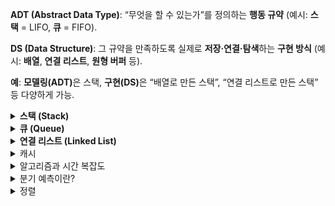 <strong>ADT (Abstract Data Type)</strong>: “무엇을 할 수 있는가”를 정의하는 <strong>행동 규약</strong> (예시: <strong>스택</strong> = LIFO, <strong>큐</strong> = FIFO).

<strong>DS (Data Structure)</strong>: 그 규약을 만족하도록 실제로 <strong>저장·연결·탐색</strong>하는 <strong>구현 방식</strong> (예시: <strong>배열</strong>, <strong>연결 리스트</strong>, <strong>원형 버퍼</strong> 등).

<strong>예</strong>: <strong>모델링(ADT)</strong>은 스택, <strong>구현(DS)</strong>은 “배열로 만든 스택”, “연결 리스트로 만든 스택” 등 다양하게 가능.

<details> <summary><strong>스택 (Stack)</strong></summary>

## 정의(ADT)

- <strong>LIFO(후입선출)</strong> 규칙을 가지는 선형 자료구조.

- 한쪽 끝에서만 삽입/삭제가 일어남.

- 최근 원소를 가리키는 멤버 top을 가짐(필드).

## 특징

- 입력·삭제 모두 <strong>한 방향</strong>에서 수행.

- <strong>pop( )</strong> 후 <strong>top</strong>은 <strong>그 직전 원소</strong>를 가리킴.

- <strong>배열/연결 리스트</strong> 등 여러 DS로 구현 가능.

## 대표 연산(메서드)

- `push(x)`: 맨 위에 삽입
- `pop()`: 맨 위 원소 제거+반환  
  ( 요소를 꺼내며 제거하는 연산, 자료구조마다 위치는 다름)

- `top()/peek()`: 맨 위 원소 조회
- `empty()`: 자료구조가 비어 있는지 확인
- `size()`: 자료구조에 들어 있는 요소의 개수를 반환

## 오류 케이스

- <strong>Underflow</strong>: 빈 스택에서 <code>pop</code>/<code>top</code>.

- <strong>Overflow</strong>: 고정 용량에서 한도를 초과한 <code>push</code>.

## 구현방식

- <strong>동적 배열</strong>: 캐시 친화적

- <strong>연결 리스트</strong>: 중간 조작 유리

## <strong>캐시 친화적인 이유</strong>:

CPU는 읽을 때 인접 메모리 블록까지 <strong>프리패치</strong>해 연속 접근이 빠름.

따라서 메모리 상에서 연속된 공간을 차지하는 동적 배열은  
지역성이 캐시 효율이 더 좋음

## 활용 예시

- 브라우저 <strong>뒤로가기</strong>
- <strong>실행 취소(Undo)</strong>
- <strong>후위 표기식 계산</strong>
- <strong>호출 스택</strong>

## Big-O

<strong>Push / Pop / Top</strong>: 평균 <strong>O(1)</strong>.

</details>
<details> <summary><strong>큐 (Queue)</strong></summary>

## 정의(ADT)

- <strong>FIFO(선입선출)</strong> 규칙을 가지는 선형 자료구조.

- 뒤(<strong>rear</strong>)로 삽입, 앞(<strong>front</strong>)에서 삭제 — <strong>입·출력 위치 분리</strong>.

## 특징

- <strong>front</strong>: 삭제/조회가 일어나는 위치(맨 앞).

- <strong>rear</strong>: 삽입이 일어나는 위치(맨 뒤).

- 먼저 들어온 데이터가 먼저 나가는 <strong>대기 행렬</strong>.

- <strong>배열 / 연결 리스트</strong> 등 여러 DS로 구현 가능.

## 대표 연산(메서드)

- <strong>`enqueue(x)`</strong>: 뒤(<strong>rear/back</strong>)에 삽입.

- <strong>`dequeue()`</strong>: 앞(<strong>front</strong>)에서 제거+반환.

- <strong>`front()` / `peek()`</strong>: 가장 앞 요소 조회(보존).

- <strong>`empty()`</strong>: 공백 여부

- <strong>`size()`</strong>()요소 수 확인.

## 오류 케이스

- <strong>Underflow</strong>: 빈 큐에서 <code>dequeue</code>.

- <strong>Overflow</strong>: 고정 용량에서 한도를 초과한 <code>enqueue</code>.

## 구현방식

### 단순 배열

- 구현이 간단함
- 인덱스가 정적으로 관리되어 인덱스 활용이 제한적  
  (front와 rear가 오직 증가만 하기 때문에 `dequeue` 연산으로 제거된 인덱스 재사용 불가)

  → <strong>원형 큐</strong>로 보완해 빈 칸을 재활용.

### 원형 큐

- rear와 front를 모듈러 연산(%, mod)으로 관리하여  
  인덱스가 순환하는 구조의 큐

- 인덱스 갱신:  
  rear = `(rear + 1) % capacity`  
  front = `(front + 1) % capacity`

- 크기 계산(현재 원소 개수):  
  size = `(rear - front + capacity) % capacity`

- isEmpty:  
  `size == 0`  
  `rear == front`

- isFull:  
  `size == capacity - 1`  
  `(rear+1) % capacity == front`

  rear == front가 empty와 full을 동시에 충족하므로  
  full인 경우 capacity - 1을 기준으로 삼아 관리하거나  
  size의 값을 추적하는 변수를 따로 관리해야함

### 연결 리스트

<strong>장점</strong>

- 삽입 / 삭제 성능이 좋음 - 데이터 이동이 없음  
  (배열은 원소 제거시 뒤의 원소를 한칸씩 땡겨야함)
- 확장 시 리사이즈 불필요 - 노드 단위 동적 할당  
  (배열은 확장 시 더 큰 배열 생성 + 원소 복사 과정을 거침)
- 배열의 크기를 유연하게 바꿀 수 있어 데이터 개수가 예측 불가능할 때 좋음

<strong>단점</strong>

- 구현이 비교적 복잡함
- 캐시 효율 낮음 - 비연속 메모리
- 메모리 효율 낮음 - 각 노드마다 포인터(next / prev) 저장

## 활용 예

<strong>프로세스 스케줄링</strong>, <strong>윈도우 메시지 큐</strong>.

<strong>캐시/파이프라인</strong>, <strong>BFS</strong>.

## Big-O

<strong>Enqueue / Dequeue / Front</strong>: <strong>O(1)</strong> (원형 배열/연결 리스트 기준).

</details>

<details> <summary><strong>연결 리스트 (Linked List)</strong></summary>

## 정의(ADT)

노드들이 포인터(next[, prev])로 연결된 선형 자료구조.  
배열처럼 연속된 메모리 블록이 아니라, 포인터로 서로 연결되어 있음.

## 구현(DS)

- 단일(Singly): next만

- 이중(Doubly): prev/next 모두

- 원형(Circular): tail.next === head

## 대표 연산

### 삽입 (Insertion)

- 어느 위치에든 새 노드 삽입
- 앞(head)이나 뒤(tail), 노드 사이 등.

### 삭제 (Deletion)

- 특정 위치의 노드 삭제
- 최소한 pop은 필수

### 탐색/순회 (Traversal / Search)

- 특정 값 x를 가진 노드 탐색 (선형 검색)

- 순회(반복자 제공)

### 접근 (Access)

- 특정 위치 노드 값 반환

인덱스 임의 접근은 불가하므로, 특정 지점부터 하나씩 순차적으로 접근해야함

## 특징

- 인덱스 기반 접근 불가능 → 배열보다 검색이 느림

- 배열과 달리 연속 메모리 불필요 → 크기 변경에 유연

- 포인터 저장 오버헤드 발생 → 메모리 효율에 안좋음

- 캐시 친화성 낮음 (비연속 메모리로 인해 약한 지역성)

## 오류 케이스

- 잘못된 포인터 참조: 삭제된 노드 사용 시 런타임 오류

- 메모리 누수: 삭제 시 prev/next 절연(null) 처리 안 할 경우

- 경계 처리: 빈 리스트, head/tail 삭제 시 특별 처리 필요

{ value, next[, prev] }

## 단일 리스트

- 한 방향(next)만 연결 → 구현 단순, 메모리 효율적

- 역방향 탐색 불가

## 이중 리스트

- 양방향(prev/next) 연결 → 앞뒤 탐색·삭제 유리

- 불변식 유지 필요:  
  `x.next.prev === x`  
  `x.prev.next === x`

- 메모리 오버헤드 증가(prev 추가)

## 원형 리스트

- `tail.next === head`: 원형 구조

- sentinel(더미 노드) 또는 size 필드를 두어
  empty / full 상태 판별 및 경계 단순화

## 활용 예

- LRU 캐시: 해시 + 이중 리스트 조합

- 라운드 로빈 스케줄링: 원형 리스트

- 갤러리/Alt+Tab 전환: 순환적 탐색 구조

## Big-O

- 탐색: O(n)

- 삽입/삭제(노드 참조 기반): O(1)

- front/back 삽입/삭제: O(1) (head/tail 참조 유지 시)

## 배열 vs 리스트

배열: 인덱스 기반 랜덤 접근 O(1), 중간 삽입/삭제 O(n)

리스트: 중간 삽입/삭제 O(1) (참조노드 필요), 탐색 O(n)

선택 기준: “빠른 읽기” vs “삽입/삭제 빈도”

</details>

<details><summary>캐시</summary>

## 정의

원본보다 지연시간이 낮고(더 “가까운”) 빠른 계층에  
데이터의 복사본을 임시 저장해 재접근을 빠르게 하는 메커니즘.

## 키워드

- 정본이 아님(사본 또는 파생물)
- 원본 경로보다 더 빠른 접근
- 재구성 가능

## 캐시 오염

### 정의

유용한 데이터 대신 불필요한 데이터들이 캐시를 차지해 캐시 성능을 떨어뜨리는 현상.

재사용률이 높은 데이터만 캐시에 저장하도록 캐시 전략을 설정해야함

## 정책

### 빠른 조합(현업에서 자주 쓰는 세트)

API 응답 캐시: Cache-aside + TTL + LRU + singleflight + negative cache

카탈로그/상품: Read-through + 이벤트 무효화 + 버전 키 + Stale-while-revalidate

쓰기 많은 랭킹/카운터: Write-back(+주기적 flush) + TinyLFU(Admission) + 샤딩

### 접근 패턴(읽기/쓰기 전략)

- Cache-aside(=Lazy loading):  
  앱이 캐시 우선 조회  
  캐시 미스 → 원본에서 가져와 캐시에 넣고 반환.  
  단순하고 범용적, 쓰기 · 무효화를 직접 관리해야 함.

- Read-through:  
  앱은 캐시만 호출  
  캐시 미스 → 알아서 원본을 조회해 캐시를 채움.  
  캐시 / 미들웨어에 읽기 경로를 위임하고 싶을 때 적합.

- Write-through:  
  쓰기 요청을 캐시와 원본 모두에 즉시 반영.  
  일관성 관리는 쉽지만 쓰기 성능 이득은 제한적.

- Write-back(=Write-behind):  
  캐시에만 기록 후, 원본은 배치/비동기로 반영.  
  쓰기 성능↑, 장애 시 유실 방지(큐/로그/재시도) 필수.

- Write-around:  
  쓰기는 원본만 갱신, 읽을 때 필요해지면 캐시에 적재.
  일시성 · 단발성 데이터로 캐시 오염 방지.

### 만료·무효화(신선도 정책)

- TTL/Absolute Expiration:  
  저장 시점 기준 고정 만료시간 설정.  
  업데이트 빈도가 낮거나, 약간의 오래된(stale) 값이 허용될 때 사용.

- Sliding Expiration:  
  접근할 때마다 만료시간 연장.  
   자주 쓰는 항목을 오래 유지하고 싶을 때 사용.

- Explicit Invalidation:  
  이벤트 발생 시 지정 키(키/프리픽스/태그)를 즉시 무효화.
  상품가격/게시글 수정 등 변경 즉시 반영해야 할 때 사용.

- Revalidation(검증 후 재사용):  
  원본 변경 여부에 따라 캐시 갱신을 결정.
  원본 부하/전송 비용을 최소화하며 신선도 보장.

- Stale-while-revalidate / Stale-on-error:  
  오래된(stale) 값을 즉시 반환.  
  백그라운드에서 새로고침 / 원본 장애 시 낡은 값 임시 허용.  
  사용자 지연 최소화 + 안정성 향상.

### 교체(Eviction) 정책

- LRU:  
  가장 오래 쓰이지 않은 항목부터 제거.  
  시간 지역성에 강함.

- LFU / TinyLFU:  
  사용 빈도가 낮은 항목 제거.  
  핫 키가 뚜렷하고, 대형 일회성 응답 많은 환경에 적합.

- FIFO / CLOCK / SLRU / ARC:  
  메모리·패턴·구현 난이도에 따라 대안 선택.

### 적재·사전채움(Admission/Prefetch)

- Admission(입장 규칙):  
  크기·비용·빈도 기준으로 캐싱 여부를 결정.  
  한 번 쓰고 버리는 대형 응답으로 인한 캐시 오염 방지.

- Prefetch/Pre-warm:  
  배포/스파이크 전 선적재, 시퀀스 다음 페이지 미리 채움.
  콜드스타트·초기 지연 완화.

- Negative Caching:  
  “존재하지 않음/404/빈 결과”를 짧게 캐시.
  불필요한 원본 조회 폭주 방지.

### 일관성·동기화(Consistency/Cohere­ncy)

- Write-through / Read-your-writes 보장: 같은 클라이언트가 바로 쓴 값을 곧바로 읽게.

- Event-driven Invalidation: DB 변경 이벤트→캐시 무효화(메시지 버스/PubSub).

- 버전 키/해시 키: product:{id}:v{version} 처럼 키에 버전을 포함.
  정확성↑, 키 회전으로 안전한 롤아웃.

### 다층·분산 설계

- L1/L2 캐시: 프로세스 내(in-memory) → 분산 캐시(Redis/Memcached) → CDN/프록시.
  핫 데이터는 가까운 곳(L1)에서 초저지연, L2로 공유률↑.

- 샤딩/Consistent Hashing: 키 분산으로 확장성·평형 유지.

- 복제(Replication): 가용성↑, 읽기 스케일링. 정합성 규칙을 명확히.

7. 폭주·장애 대응

- Stampede 방지: 단일 비행(singleflight)/뮤텍스로 동일 키 동시 재생성 차단.

- Jittered TTL / Probabilistic Early Expiration: 만료 시점 분산.

- Circuit Breaker / Backoff: 원본 장애 시 연쇄 실패 차단, 점진적 복구.
</details>

<details><summary>알고리즘과 시간 복잡도</summary>

## 정의

- 알고리즘 분석: 알고리즘이 소모하는 자원(시간·메모리)을 분석하는 것

- 시간 복잡도: 속도 관점
- 공간 복잡도: 메모리 사용량 관점

알고리즘을 시간과 공간의 관점에서 분석하며  
일반적으로 시간에 초점을 두어 평가함.

실행시간은 실행환경에 따라 달라지므로, 연산 횟수 증가율을 기준으로 분석함.

점근적 표기법을 사용하여 입력 크기(n)가 커질 때의 증가율을 표현

## 점근적 표기법

실행 시간이나 메모리 사용량을 T(n)으로 두고(입력 크기
n에 대한 함수),  
n→∞일 때의 증가율을 Big-O, Ω, Θ로 표현.

### 종류

### 2) 세 가지 점근적 표기법

- Big-O (O) — 상한 (최악/증가율 최대치)
  최악의 경우, 가장 느린 경우를 의미  
  예시: 삽입 정렬은 O(n²) = 가장 느린 경우에 n²

- Big-Ω (Ω) — 하한 (최소 보장)
  최선의 경우, 가장 빠른 경우를 의미  
  예시: 삽입 정렬은 Ω(n) = 가장 빠를 경우에 n

- Big-Θ (Θ) — 상하한 동일
  최선과 최악이 같아, 실제 성능이 일정한 경우
  예시: 이분 탐색은 Θ(log n) = 성능이 일정함

- 그외에도 Little-o, Little-ω 등이 있음

## 주요 복잡도

### O(1) — 상수 시간

- 입력 크기 `n`과 무관하게 일정한 수행 시간
- 예시: 배열 인덱스로 접근 `arr[i]`
- 그래프: 평평한 선

### O(log n) — 로그 시간

- 입력 크기를 절반씩 줄이는 과정
- 예시: 이분 탐색, 균형 이진트리 탐색
- 특징: `n`이 2배 → 연산 횟수는 1 증가

### O(n) — 선형 시간

- 입력 크기에 비례
- 예시: 배열 전체 순회, 선형 탐색
- 특징: 입력 2배 → 수행 시간도 2배

### O(n log n) — 로그-선형 시간

- 선형 반복 + 로그 단계 결합
- 예시: 퀵/머지/힙 정렬
- 특징: `O(n²)`보다는 훨씬 작음

### O(n²) — 이차 시간

- 중첩 반복문에서 발생
- 예시: 버블 정렬, 삽입 정렬, 플로이드-워셜
- 특징: `n=1000 → 1,000,000 연산`

### O(2^n) — 지수 시간

- 입력 1 증가 → 연산량 2배
- 예시: 부분집합 탐색, 피보나치 재귀
- 특징: `n=30` → 수억 단위 연산

### O(n!) — 팩토리얼 시간

- 가능한 모든 순서 탐색
- 예시: 외판원 문제 완전탐색, 순열 생성
- 특징: `n=20` → 2.4조 연산

### 그 외

- **O(√n)**: 약수 찾기
- **O(log log n)**: 로그를 반복 적용하는 경우
- **O(α(n))**: inverse Ackermann 함수, 거의 상수

## 분할상환(Armortized) 복잡도

- 알고리즘의 여러 연산을 묶어 평균화 하는 분석 기법.
- 알고리즘의 성능에 영향을 미치는 다른 요인들을 전부 고려함.
- 각 연산의 평균 수행성능을 보장함.

## 보완/추가 개념

### 실제 체감 차이

- 작은 입력에서는 O(n²) 정렬이 더 빠를 수 있음 (상수항·구현 단순성)
- 실무에서는 하이브리드 정렬 사용 (팀소트, 인트로소트)

</details>

<details><summary> 분기 예측이란?</summary>

## 분기 예측이란?

CPU는 파이프라인 방식으로 “앞으로 실행할 명령어”를 미리 가져와서 준비함.  
if (a > b) 같은 조건문(분기)이 나오면, 결과를 모른 채로 실행해야 함.

그래서 CPU가 결과를 예상하여 명령어를 미리 준비함.

예상이 맞으면 그대로 진행하지만, 예상이 틀리면 준비한 명령어들을 버리고 다시 로드해야함.  
→ 큰 성능 손해가 발생

## 대안

- 조건문 없는 스왑 기법 (branchless swap):  
  조건문을 연산으로 대체해, 항상 같은 실행 경로를 밟게 만드는 방법.

- 정렬 네트워크(sorting network):  
  분기 대신 고정된 비교·교환 패턴으로 동작

- 데이터 정렬 전처리:  
  입력이 거의 정렬돼 있다면 분기 예측 성공률이 높아짐.

</details>

<details><summary>정렬</summary>
<details><summary>정렬 알고리즘 분류1</summary>

## 제자리 정렬 (In-place) vs 비제자리 정렬 (Not in-place)

### 구분 기준

정렬 중 추가 보조 공간 사용량 기준

- In-place: 추가 공간이 O(1) ~ 재귀 스택 포함 O(log n)  
  예시: 삽입, 선택, 퀵(제자리 파티션), 힙

- Not in-place: 보조 배열 등 O(n) 추가 공간 활용  
  예시: 배열 기반 병합, 계수, 기수

### 활용도

- 제자리 정렬:  
  메모리 제한되는 환경

- 비제자리 정렬:  
  안정성이 필요 하거나 선형 시간 목표

### 참고

- 일부 엄격한 정의에선 O(1) 만 In-place로 인정.
- 연결 리스트 병합 정렬(반복형)의 포인터 재연결은 O(1) = in-place

## 안정 정렬 (Stable) vs 불안정 정렬 (Unstable)

### 구분 기준

정렬 후 동일 키의 상대 순서 보존 여부

- Stable: 동일 키의 상대 순서가 유지됨  
  예시: 버블, 삽입, 병합(동일 키는 ‘왼쪽 먼저’ 병합 시), Timsort 등

- Unstable: 동일 키의 상대 순서가 바뀔 수 있음  
  예시: 선택, 퀵, 힙, 셸 등

### 활용도

- 안정 정렬:  
  다중 키 정렬(2차, 3차 정렬), 동일 키의 순서 보존

- 불안정 정렬:  
  안정성 불필요, 메모리 제약, 상수항 / 캐시 이점 중시

### 참고

- 불안정 알고리즘도 보조수단을 통한 안정화 시,  
  안정 알고리즘으로 인정(키확장, 안정 파티션 등).

- 병합 정렬도 구현 방식에 따라 불안정해질 수 있음  
  (동일 키는 왼쪽 우선 복사 등의 규칙 준수 필요).

## 비교 기반 (Comparison-based) vs 비비교 기반 (Non-comparison-based)

### 구분 기준

순서 결정 기준 — 대소 비교 연산 vs 키의 구조·범위

- 비교 기반 정렬: 대소 비교 연산만으로 순서 정렬  
  예시: 퀵, 병합, 힙, 삽입, 선택, 버블, 셸

- 비비교 기반 정렬: 비교 없이 키의 구조/범위만으로 정렬  
  예시: 계수, 기수, 버킷

### 활용도

- 비교 기반:  
  일반적/복잡한 키, 메모리 제한, 안정성/유연성 요구

- 비비교 기반:  
  구조적 정의가 명확한 단순 키

### 참고

- 비비교 기반 정렬은 값의 추가 정보를 기록하는 별도 공간을 요구함  
  → 대부분 비제자리 정렬(Not in-place).

## 내부 정렬 (In-memory) vs 외부 정렬 (External)

<details><summary>외부정렬 심화</summary>

## I/O란?

I/O(Input/Output)는 데이터를 읽고 쓰는 동작을 의미함.  
주로 메모리(RAM)와 저장장치(SSD/HDD) 간 데이터 전송을 가리킴.

CPU는 RAM에 올라와 있는 데이터를 매우 빠른 속도로 처리하는 반면,  
외부 저장장치에서 RAM으로 데이터를 불러오는 속도는 훨씬 느림.  
→ 이러한 불균형 때문에 CPU가 데이터를 기다리며 놀게 되는 상황이 발생.  
→ I/O가 전체 처리 속도를 지연시키는 주요 원인이 됨.

## 접근속도

- RAM (주기억장치):  
  나노초(ns) 단위 접근 속도 (1ns = 10⁻⁹초)  
  대략 수십~수백 ns 수준에서 원하는 주소를 바로 읽고/쓸 수 있음.

- SSD (Solid State Drive):  
  마이크로초(μs) 단위 접근 속도 (1μs = 10⁻⁶초)  
  RAM보다는 수천 배 느림.

- HDD (Hard Disk Drive):  
  밀리초(ms) 단위 접근 속도 (1ms = 10⁻³초)  
  기계식 헤드가 움직여야 하므로 지연이 매우 큼.  
  RAM 대비 수십만 배 이상 느림.

## 외부 정렬이란?

최소한의 I/O로 메모리 용량을 초과하는 데이터를 정렬할 수 있도록 관리하는 절차/전략.

외부 정렬은 디스크 ↔ RAM 간 I/O 속도 자체를 빠르게 만드는 건 불가능함.  
(물리적인 하드웨어 성능 한계이므로 알고리즘으로 바꿀 수 없음.)

- 큰 데이터를 나누어 처리:  
  RAM에 한 번에 못 올릴 만큼 큰 데이터를 쪼개서 정렬.  
  작은 런(run)을 만들고, 이를 차례대로 합쳐 전체 데이터를 정렬하는 “절차”를 정의.

- I/O 효율 관리:  
  I/O 횟수를 최소화 할 수 있도록 절차를 개선하고 다양한 최적화 기법을 활용.

## 작동 흐름

정렬 자체는 메모리에서 수행되며, 외부 정렬과 내부 정렬이 역할 분담하는 방식임

1. 외부 저장 매체 → RAM (읽기: I/O)  
   메모리에 들어올 수 있는 크기만큼 데이터를 블록 단위로 읽어옴.

   이때 외부 정렬은 순차 접근, 큰 블록 단위 읽기,  
   이중 버퍼링/비동기 I/O 같은 기법을 통해 I/O 병목을 줄임.

2. 초기 런(run) 생성 (내부 정렬)  
   RAM 안에서 내부 정렬 알고리즘을 사용하여 해당 블록을 정렬.  
   → 정렬된 파일 파편(=런) 생성.

3. 런을 디스크에 기록 (쓰기: I/O):  
   RAM 용량 제약 때문에 런을 그대로 유지할 수 없으므로,  
   정렬된 런을 외부 저장 장치에 다시 기록함.

4. 다단 병합 (Merging phase - 외부 정렬)  
   RAM이 수용 가능한 범위만큼 여러 런을 '순차적'으로 불러와, k-way 병합 수행  
   → 올바른 순서로 런을 조립함

5. 병합된 결과를 디스크에 순차적으로 기록.  
   이때 올바른 순서대로 기록되며, 다음 단계의 병합 또는 최종 결과로 활용될 수 있음

6. 전체 런이 하나로 합쳐질 때까지 이 과정을 반복.

## I/O 최적화 원리

- 큰 블록 단위로 순차 읽기/쓰기 (랜덤 접근 피하기)

- k-way 병합 (한 번에 여러 런 병합해서 병합 단계 수 줄이기)

- 이중 버퍼링 (이중 버퍼로 I/O와 연산 동시 진행)

- 비동기 I/O ( I/O가 진행되는 동안 CPU는 다른 작업 수행)

</details>

### 핵심

외부 정렬은 I/O 병목 최소화를 위해 설계된 파이프라인  
→ 내부 정렬로 생성된 런을 관리·병합하는 과정을 담당함.

메모리(RAM)에 올라온 데이터는 전부 내부 정렬로 처리됨.  
→ 외부 정렬과 경쟁이 아닌 상호 보완적 역할 분담

### 구분 기준

정렬 데이터의 크기와 메모리 용량

- In-memory: 정렬 대상 데이터 ≤ 메인 메모리 용량  
  → 메모리(RAM)에서 이루어지는 정렬  
  예시: 외부 정렬 외의 정렬

- External: 정렬 대상 데이터 > 메인 메모리 용량  
  → I/O 최적화 및 런 데이터를 관리하는 절차/전략.
  예시: 외부 병합 정렬(다단/다방향 머지)

외부정렬은 DBMS/대용량 로그 처리 등에서 표준적으로 쓰임.

## 적응형 정렬 (Adaptive) vs 비적응형 정렬 (Non-adaptive)

### 구분 기준

입력의 기존 순서 활용 여부  
→ 입력된 데이터의 정렬 정도가 성능에 영향을 끼치는지

- Adaptive: 정렬도에 민감 → 성능에 큰 영향  
  예시: 삽입, Timsort 등

- Non-adaptive: 정렬도와 무관 → 비슷한 성능  
  예시: 선택, 힙, 전통적 병합, 퀵(일반적으로) 등

### 정의

- 적응형 정렬:  
  데이터의 기존 정렬 상태를 감지하고, 그에 따라 수행 과정을 최적화하는 정렬.  
  → 데이터가 정렬되어 있을수록 더 빨라짐.

- 비적응형 정렬:  
  입력의 정렬 여부와 관계없이 항상 동일한 절차를 밟는 정렬.  
  → 데이터가 정렬되어 있어도 복잡도는 변하지 않음.

### 활용도

- 적응형 정렬:  
  실제 환경(로그, 시계열, 데이터베이스 인덱스 등)에서는 부분적으로 정렬된 데이터가 흔함  
  → 대부분의 경우 효율적.

- 비적응형 정렬:  
  데이터의 초기 상태가 예측 불가할 때.  
  항상 안정적이고 균일한 성능을 보장해야 할 때(DBMS, 검색 엔진 등).

## 온라인 알고리즘 (Online) vs 오프라인 알고리즘 (Offline)

### 구분 기준

입력 전체를 미리 알고 있는지, 또는  
입력이 순차적으로 들어올 때 즉시 처리해야 하는지 여부

- Online: 입력에 대해 즉각적으로 순차적으로 처리하는 알고리즘  
  → 최적의 선택 보장 어려움, 대신 실시간 처리 가능.

- Offline: 입력 데이터 전체를 알고 있는 상태에서 처리하는 알고리즘.  
  → 최적의 선택에 유리함, 대신 실시간 처리 불가능.

이러한 알고리즘적 관점의 분류는 정렬에도 적용 가능함.

## 정렬 예시

### 온라인 알고리즘이 적용된 정렬 예시:

- 삽입 정렬 (Insertion Sort):  
  → 데이터가 하나씩 들어올 때 바로 적절한 위치에 삽입

- 힙(Heap) 기반 정렬:  
  → 원소 삽입 시마다 heapify  
  → 현재 입력까지 정렬 상태 유지

- 이진 탐색 트리 기반 정렬:  
  → 입력이 들어올 때마다 트리에 삽입  
  → 중위 순회로 정렬된 결과 조회 가능

### 오프라인 알고리즘이 적용된 정렬 예시

- 퀵 정렬 (Quick Sort)

- 병합 정렬 (Merge Sort)

- 힙 정렬 (Heap Sort)

- 고전 정렬 (선택 / 버블 / 셸 등)

모두 전체 입력을 알고 시작하는 정렬

</details>
<details><summary>버블 정렬 (Bubble Sort)</summary>

## 요약

- 원리: 인접한 두 원소를 비교하여 스왑

- 특징: 비교 기반, 안정적, 제자리, 구현 단순

- 복잡도: 평균/최악 O(n²), 최선 O(n)(조기 종료)

- 활용도: 다른 정렬 사용 추천

## 원리

인접한 두 원소를 비교하여 순서가 잘못되면 스왑하는 비교 기반 정렬

한 번의 패스(전체 순회)가 끝나면 가장 큰 값이 맨 뒤에 고정됨(오름차순 기준)

## 시간·공간·속성

- 시간 복잡도:  
  평균/최악 O(n²), 최선 O(n)(조기 종료 적용 시)

- 공간 복잡도:  
  O(1) (제자리 정렬, in-place)

- 안정성: 안정적(동일 값의 상대 순서 보존)

- 실행 특성: 스왑 횟수가 많아 실제 체감 속도가 느린 편

## 활용처

- 개념 학습: 비교·스왑·패스 개념 설명에 적합

- 거의 정렬된 데이터: 조기 종료가 자주 발생하는 경우

- 작은 입력: 원소 수가 매우 작을 때 간단 구현/시연용

## 한계

- 스왑 비용이 큰 환경에서 특히 비효율적 (데이터 단위의 크기가 큰 경우)

- 입력이 조금만 커져도 O(n²)로 급격히 느려짐 (실 사용 X)

- 동일 난이도라면 삽입 정렬또는 선택 정렬이 더 실용적임

포인터만 변경하는 링크드 리스트의 경우, 스왑 비용은 적지만  
요소에 접근하기 위해 순회하는 비용이 커져서 여전히 비효율적임

## 최적화 로직

- 조기 종료(Early Stopping)
  한 패스 동안 스왑이 없으면 즉시 종료  
  → 최선 O(n) 가능

- 비교 범위 축소(lastSwap 기법)  
  마지막으로 스왑된 위치 이후는 정렬 완료  
  다음 패스에서 해당 인덱스까지만 비교

- 꼬리 구간 생략(고정된 뒤쪽 무시)  
  패스 종료 시 마지막 원소의 위치가 확정되므로,  
  비교 범위를 1씩 줄이는 고정 규칙 적용.

- Cocktail Shaker, Comb, Odd-Even 등 변형이 있음

## 비용 모델(메모리·캐시·분기)

- 메모리: 버블은 스왑 중심 → 쓰기 연산량 많음(스왑당 3회 대입)

- 캐시: 선형 스캔(연속된 인접 원소만 접근)이라 비교 지역성은 좋음

- 분기 예측: 비교-스왑 분기(조건문)가 많아 예측 실패 비용이 누적됨

</details>

<details><summary>선택 정렬 (Selection Sort)</summary>

## 요약

- 원리: 최솟값을 선택해 현재 위치(i)와 스왑

- 복잡도: 비교는 항상 O(n²), 스왑은 최대 n-1

- 성질: 제자리, 불안정, 구현 단순

- 활용도: 쓰기 비용이 매우 큰 환경에서 고려할만함

## 원리

현재 위치 i에서 이후 구간의 최솟값을 찾아  
i와 교환하는 과정을 반복하는 비교 기반 정렬.  
(i = 0 → n-1까지)

한 번의 패스가 끝나면 가장 작은 값이 앞쪽으로 확정됨(오름차순 기준).

## 시간·공간·속성

- 시간 복잡도:
  비교 횟수 ≈ n(n-1)/2 → 최선/평균/최악 모두 O(n²)
  스왑 횟수 ≤ n-1(한 패스에 최대 1회)

- 공간 복잡도:
  O(1) (제자리 정렬, in-place)

- 안정성:
  불안정 정렬(동일 값의 상대 순서가 깨질 수 있음)

## 실행 특성:

비교는 많고, 쓰기(스왑)가 적음 → “쓰기 비용이 비싼 환경”에 적합

## 활용처

- 쓰기 비용이 큰 경우: 데이터 단위가 커 복사 비용이 큰 경우  
  (그래도 n log n 정렬보다는 안좋음)

- 작은 입력: 원소 수가 매우 적은 경우

- 개념 학습: 선택·교환 개념 설명에 용이

## 한계

- 거의 정렬된 경우에도 비교가 줄지 않음

- 대규모 데이터 비적합: O(n log n) 계열(퀵/머지/힙) 대비 현저히 느림

연결 리스트에 적용하면 포인터만 바꿔 스왑 비용은 적지만,  
매 패스마다 최솟값 탐색 순회가 필요해 여전히 O(n²)

## 최적화 로직

- 양방향 선택 정렬(Double Selection):  
  한 패스에서 최솟값과 최댓값을 동시에 찾아 양 끝에 배치  
  → 패스 수는 줄지만 복잡도는 여전히 O(n²)

- 불필요한 스왑 최소화:  
  찾은 최솟값이 이미 제자리면 스왑 생략 → 쓰기 횟수 감소(여전히 ≤ n-1)

- 힙 정렬(Heap Sort)로 확장:  
  선택 과정을 힙(Heap) 자료구조로 구현 → O(log n)

## 비용 모델(메모리·캐시·분기)

- 메모리: 패스당 0~1회 스왑 → 총 스왑 횟수는 n-1 이하

- 캐시:  
  최솟값 탐색이 선형 스캔 중심이므로 공간 지역성이 좋음

- 분기 예측:  
  '현재 최솟값 갱신 여부' 분기가 반복되나, 스왑 분기 빈도는 낮음

</details>

<details><summary>삽입 정렬 (Insertion Sort)</summary>

## 요약

- 원리:  
  배열을 왼쪽(정렬)과 오른쪽(미정렬)으로 나눈 후,  
  오른쪽(미정렬)에서 뽑아, 왼쪽(정렬)의 알맞은 위치에 삽입.

- 복잡도: 평균/최악 O(n²), 최선 O(n)

- 성질: 안정적, 제자리, 작은 입력/거의 정렬된 데이터에 적합

- 활용도: 단독 주력보단 소규모 구간/보조 루틴으로 사용

## 정의

배열을 “정렬된 부분”과 “미정렬 부분”으로 나누고, 미정렬 부분에서 원소를 하나씩 꺼내어  
정렬된 부분의 알맞은 위치에 삽입하여 전체를 정렬하는 알고리즘

## 원리

1. 배열을 두 부분으로 나눔

   - 왼쪽: 이미 정렬된 부분
   - 오른쪽: 아직 정렬되지 않은 부분

2. 미정렬 구간의 첫 원소(i 번째)를 current로 설정

3. 정렬된 부분의 오른쪽 끝( j = i-1 )부터 역방향으로 탐색

4. j > current 일 경우 array[i] = array[j]로 덮어쓴 후 다음 인덱스로 이동( j-- )

5. 4번을 반복하다 올바른 위치에 current 값 삽입.

6. 이 과정을 i = 1 → n-1까지 반복.

덮어쓰면서 이동하기 때문에 기존 원소를 밀어내는 것처럼 표현됨

버블 정렬, 선택정렬과는 다른 덮어쓰기 방식으로 진행됨.

- 1회 이동 = array[j+1] = array[j] = 대입 1회
- 1회 삽입 = array[j+1] = current = 대입 1회

- 불변식: [0..i) 구간은 항상 정렬됨

<details><summary> 구간 표기법</summary>

## 구간 표기법

대괄호 [ 또는 ] → 해당 끝점을 포함한다(inclusive)

소괄호 ( 또는 ) → 해당 끝점을 포함하지 않는다(exclusive)

## [0..i)의 의미

- 0은 포함됨 → 구간 시작점 포함 (0번째 원소는 정렬된 집합에 포함)

- i는 포함되지 않음 → 구간 끝점 제외 (i번째 원소는 아직 정렬 구간에 포함되지 않음)

- “0번 인덱스부터 i-1번 인덱스까지는 항상 정렬돼 있다”

</details>

## 시간·공간·속성

- 시간 복잡도:

  - 최악(역순 배열): 각 원소가 끝까지 밀리므로 총 대입 ≈ n(n-1)/2 + n ≈ O(n²)
  - 최선(이미 정렬): 각 단계에서 삽입만 1회 → 총 대입 ≈ n

- 공간 복잡도: O(1) (제자리 정렬, in-place)

- 안정성: 안정적(동일 키의 상대 순서 보존)  
  구현 시 > 비교만 사용(동일 값 원소의 상대적 순서 유지)

- 실행 특성: 이동(shift) 중심이라 인접 메모리 쓰기 → 캐시 친화적

- 작은 입력·거의 정렬된 데이터에서 체감 성능이 좋음

## 활용처

- 작은 데이터셋: 상수항이 작아 실사용에서도 빠르게 동작

- 거의 정렬된 데이터: 최선 O(n)에 근접

- 하이브리드 정렬 보조 루틴: 퀵/머지/팀소트 등에서 작은 입력 처리

## 한계

- 무작위·역순 데이터에서는 이동이 많아 성능이 안좋음(O(n²))

- 대규모 데이터에서 O(n log n) 계열보다 성능이 안좋음

- 연결 리스트: 삽입 자체는 O(1) 이지만, 위치 찾기 순회가 필요함 (전체 O(n²))

## 최적화 방법

- 조기 종료:  
  왼쪽 탐색 중 현재 원소 ≤ 키를 만나면 즉시 중단 → 이미 그 앞은 모두 ≤ 키  
  이미 정렬된 배열에서 비교 n-1회, 이동 0회 → O(n)

- 이진 탐색 삽입(Binary Insertion Sort):  
  삽입 위치 탐색을 이진 탐색(O(log n))으로 수행  
  → 비교 횟수 감소, 전체는 여전히 O(n²)

  비교가 비싼 환경(복잡한 키 비교)에서 유의미

- 셸 정렬(Shell Sort)로 확장:  
   멀리 떨어진 원소 정렬시 많은 이동이 필요하다는 기존의 단점을 보완.  
   \
   간격(gap) 을 두고 떨어진 원소들끼리 먼저 부분 정렬한 뒤,  
   점점 간격을 줄여가면서 전체를 정렬하는 알고리즘  
   → O(n^(3/2)) ~ O(n log² n) 수준까지 개선 가능 (최악은 구현/시퀀스에 따라 O(n²))

- 센티넬(Sentinel) 기법:
  배열 맨 앞에 "절대 최소값"을 넣어두고,  
  반복문에서 경계 검사(j >= 0)를 없애는 방식.  
  → index 검사를 기존 비교 조건으로도 수행할 수 있도록 만드는 트릭

## 비용 모델(메모리·캐시·분기)

- 메모리: 연속 이동(shift) → 스왑 대비 쓰기 패턴이 효율적

- 캐시: 왼쪽으로 연속 접근하므로 공간 지역성↑

- 분기 예측: 크기 비교 단일 분기 반복 → 정렬될수록 예측 성공률↑

</details>

<details><summary>병합 정렬 (Merge Sort)</summary>

## 요약

- 원리 : 분할(반씩 쪼갬) → 정복(각자 정렬) → 병합(두 정렬된 리스트를 합침)

- 시간 복잡도: 항상 Θ(n log n) (최선/평균/최악 동일)

- 공간 복잡도:

  - 배열:  
    버퍼 - Θ(n), 스택 - 재귀 O(log n) / 총 - O(n)
  - 연결 리스트:  
    버퍼 - O(1), 스택 - 재귀 O(log n) / 반복 O(1), 총 - 최대 O(1)

- 안정성: 안정 정렬(동일 키의 상대 순서 보존; 동등비교 시 왼쪽 우선 선택)

- 활용: 대용량/안정성 요구 환경, 외부 정렬(디스크), 하이브리드 정렬

함수 호출 스택이란?

## 원리(분할·정복)

lo: 구간의 시작 인덱스 (low)  
hi: 구간의 끝 인덱스 (high)  
mid: 구간의 가운데 인덱스 (middle)

### 분할(Divide)

배열을 왼쪽 A[lo..mid], 오른쪽 A[mid+1..hi] 와 같이 분할

분할 자체는 인덱스 연산 → O(1)

### 정복(Conquer)

두 하위 배열에 동일한 분할 알고리즘을 재귀/반복 적용

길이가 0 또는 1이면 (기저조건) 이미 정렬되었다고 간주 후 재귀 종료.

### 병합(Merge)

정렬된 두 구간을 두 포인터로 한 번 훑으며 합침

한쪽이 소진되면 나머지 전부 복사

### 병합의 불변식

결과 배열의 접두사(prefix)는 항상 정렬됨

다음 후보는 왼쪽 i, 오른쪽 j의 최소값 중 하나

동등 비교 시 왼쪽을 먼저 택하면 안정성 보장

시간 분석 직관

병합은 각 원소를 정확히 한 번 출력 → Θ(n)

재귀 트리 깊이 log₂ n, 각 레벨에서 총 작업량 n → n log n

## 시간·공간·속성

- 시간: 최선/평균/최악 Θ(n log n) → 성능이 일정함

- 공간:

  - 배열: 버퍼 Θ(n), 재귀 스택 O(log n),
    Bottom-up(반복) + 공유 보조배열(aux) 로 스택 제거 가능

  - 연결 리스트: 버퍼(포인터 재연결) O(1)

- 안정성: 안정적

- 적응성: 기본형은 비적응적, “런(run) 감지”로 보완 가능

## 활용처

- 안정성이 필요한 대규모 정렬

- 외부 정렬(External Sort): 메모리 크기를 초과한 데이터 정렬(로그, 트랜잭션)

- 연결 리스트 정렬: 포인터 재배치

- 하이브리드 정렬: Timsort 등에서 런 감지 + 병합

## 최적화

- 작은 구간 삽입 정렬(Threshold): 작은 구간은 삽입 정렬로 처리 → 상수항 절감

- 이미 정렬이면 병합 생략: left.last ≤ right.first면 O(n) 병합 생략

- 보조배열 재사용: 호출마다 새 배열 대신 공유 aux 사용 → 할당/복사 비용 감소

- Bottom-up(반복형): run 크기 1,2,4,8…로 키워가며 인접 블록 병합 → 스택 오버헤드 0, 캐시 친화 개선

- 자연 병합(Natural Mergesort): 입력에서 증가/감소 런을 감지해 바로 병합 → 실효 성능↑(팀소트의 핵심)

- 연결 리스트 분할/병합: slow/fast로 중앙 분할, 포인터만 재연결해 안정 병합

- 외부 정렬 최적화: k-way merge(힙) 로 I/O 최소화, replacement selection으로 더 긴 run 생성

- 병렬화: 좌/우 분할을 병렬 처리, 병합도 분할 병합으로 병렬화(워크 스틸링 등)

- 센티넬 사용: 경계 체크 분기 제거(저수준 언어에서 유용)

## 비용 모델(메모리·캐시·분기)

- 메모리: 배열은 버퍼 왕복 복사가 필요 → 쓰기량 큼(보조배열 재사용으로 완화)

- 캐시: 병합은 선형 스트리밍 읽기/쓰기 → 캐시/디스크 접근 패턴에 유리

- 분기 예측: 두 포인터 비교 분기 반복. 런 감지/병합 생략으로 분기 수 자체를 줄일 수 있음

</details>

<details><summary>퀵 정렬 (Quick Sort)</summary>

## 요약

- 원리: 임의의 피벗(pivot)을 기준으로 값 분할(partition) → 좌/우 구간에 재귀 적용(분할 정복)

- 시간 복잡도: 평균/보통 Θ(n log n), 최악 Θ(n²)(나쁜 분할 연속 시 - 분할 시 원소 쏠림)

- 공간 복잡도: O(log n)(재귀 스택 제어 방식에 따라 최악 O(log n)까지 제한 가능)

- 안정성: 불안정(기본) / 안정(안정 파티션 + 추가 공간 O(n) 필요 - 보조배열 활용)

- 활용도: 대부분의 인-메모리 정렬 상황, 안정성 필요X, 중간규모 데이터에 적합

## 원리(분할·정복)

- 분할: 피벗보다 작은 요소와 큰 요소로 배열을 제자리(in-place) 재배치

- 정복: 분할된 두 구간을 같은 방식으로 정렬

- 결합: 퀵정렬은 병합 단계가 사실상 없음(분할 시 재배치가 끝)

## 파티션

- 정의:  
  배열을 피벗을 기준으로  
  [ 작은 값들 | (피벗과 같은 값들) | 큰 값들]  
  형태로 재배치해, 피벗(구간)이 최종 정렬된 위치에 놓이도록 만드는 절차.  
  → 이후 파티션 양쪽 값 재귀 정렬 후 병합

- 공통 불변식: 스캔이 진행되는 동안,
  - 왼쪽 블록: 피벗보다 작은 값들
  - 가운데(선택적): 피벗과 같은 값들(3-way인 경우)
  - 오른쪽 블록: 피벗보다 큰 값들

스캔 포인터가 앞으로 나아가도 구간 구분은 항상 유지

## 대표 파티션 방식

### Lomuto 파티션

- 특징: 피벗을 구간의 끝에 두고(A[high]) 왼쪽에서 오른쪽으로 스캔(for j = low to high - 1:)  
  → 작은 원소들을 앞쪽으로 스왑하며 피벗보다 작은 구간을 넓혀감

- 장점: 구현이 단순함

- 단점: 불필요한 스왑이 많고 분기 예측에 취약 → 실측상 느린 편

- 불변식 요지: 스캔 인덱스 앞쪽은 [< pivot] / 나머지는 [≥ pivot]

      LomutoPartition(A, low, high):
      pivot = A[high] // 피벗은 배열 끝 원소
      i = low - 1 // i = 피벗 이하 구간의 끝 인덱스
      for j = low to high - 1: // j = 검사할 인덱스
          if A[j] <= pivot: // 검사한 인덱스가 피벗 이하라면
              i = i + 1 // 이하 구간 1칸 확장
              swap A[i] <-> A[j] // 이하 구간의 끝으로 스왑
      swap A[i+1] <-> A[high] // 마지막으로 피벗을 이하 구간 끝과 스왑
      return i+1   // pivot의 최종 위치

### Hoare 파티션 (양끝)

- 특징: 양끝 포인터가 안쪽으로 이동하며 잘못된 쌍을 발견하면 교환

- 장점: 스왑 수가 적고 실제 성능이 좋은 경우가 많음

- 주의:  
  pivot과 동일한 값이 여러 개 있을 수 있고,  
  pivot을 고정시키지 않고 경계만 나누기 때문에,  
  반환 위치가 피벗 최종 인덱스와 일치하지 않을 수 있음  
  → 이후 재귀 범위 지정 주의

      HoarePartition(A, low, high):
      pivot = A[low]          // 보통 첫 원소
      i = low - 1 // 왼쪽 끝
      j = high + 1 // 오른쪽 끝
      while true:
          repeat i = i + 1 until A[i] >= pivot // 이하 구간에서 이상 값 탐색
          repeat j = j - 1 until A[j] <= pivot // 이상 구간에서 이하 값 탐색
          if i >= j: return j // i ≥ j가 되면 j를 반환 → 분할 경계
          swap A[i], A[j] // 잘못된 쌍 교환

### 원리:

이하 구간에서 이상 값 발견 시 멈추고, 이상 구간에서 이하 값 발견시 멈춤 → 잘못된 쌍 교환

### 3-way 파티션 (Dutch National Flag)

구간을 < pivot / = pivot / > pivot 세 부분으로 즉시 분할

중복 원소(키)가 많을 때 유리함 (예시: [3,3,3,3,3]은 한 번에 처리)

안정성은 보장하지 않지만, 중복 처리에 유리함

### 불변식

- a[lo .. lt-1] : < pivot

- a[lt .. i-1] : = pivot

- a[i .. gt] : 미확인(?)

- a[gt+1 .. hi] : > pivot

### 포인터 약자

- lt = less-than 경계(“< 구간의 끝 다음 칸”)

- gt = greater-than 경계(“> 구간의 시작 직전 칸”)

- i = 현재 검사 중인 인덱스

### 처리 규칙 (선형 스캔)

- a[i] < pivot → swap(a, lt, i); lt++; i++; (< 구간 확장)

- a[i] == pivot → i++; (= 구간 확장)

- a[i] > pivot → swap(a, i, gt); gt--; (> 구간 확장; i는 재검사)

i > gt가 되면 세 구역 완성

      function swap(a, i, j) {
        // 배열 a에서 i, j 위치 교환
        const t = a[i];
        a[i] = a[j];
        a[j] = t;
      }

      function partition3way(a, lo, hi, cmp = (x,y)=>x<y?-1:x>y?1:0) {
        let lt = lo,    // pivot보다 작은 구간의 끝 다음 위치
        i  = lo + 1,    // 현재 검사 중인 인덱스
        gt = hi;        // pivot보다 큰 구간의 시작 직전 위치
        const pivot = a[lo]; // 왼쪽 끝 = 피벗
        while (i <= gt) {
          const c = cmp(a[i], pivot); // 현재 값과 피벗 비교
          if (c < 0) swap(a, lt++, i++); // 스왑 후 작은 구간 확장 + 검사 인덱스 증가
          else if (c > 0) swap(a, i, gt--); // 스왑 후 큰 구간 확장 +
          else i++;
        }
        // equal block 범위 [lt, gt] 반환
        // 이 구간은 pivot과 같은 값들이 모여 있고, 정렬이 이미 끝난 상태
        return { lt, gt };
      }

## 시간·공간·속성

- 시간: 평균/보통 Θ(n log n), 최악 Θ(n²)(극단적 분할: 1 vs n-1)

피벗 선택과 3-way 사용으로 최악 확률을 크게 낮춤

- 공간(스택): 평균 O(log n)  
  “작은 쪽 먼저 재귀 + 큰 쪽은 루프로(꼬리 재귀 제거)”  
  → 최악도 O(log n) 로 제한

- 안정성: 불안정

안정이 필요하면 안정 파티션(추가 버퍼) 또는 다른 정렬(팀소트/병합)을 고려

퀵정렬의 대표적 “종류/변형”
파티션 방식

Lomuto: 단순, 스왑 많음(교육/참고용)

Hoare: 실측 우수 사례多, 경계 반환 주의

3-way: 중복 키 많을 때 최고 선택

피벗 선택 전략

고정 피벗(첫/끝): 구현 간단하나 최악 빈번

랜덤 피벗: 평균적 균형 개선, 편향 데이터 방지

Median-of-3(첫/중간/끝의 중앙값): 극단 분할 완화, 상수항 개선

Tukey’s ninther: median-of-3을 3번 후 중앙값 → 매우 견고

Median-of-Medians(선형시간 선택): 최악 O(n log n) 보장 가능(상수항 큼; 학술/특수용)

하이브리드 정렬

인트로소트(Introsort): 퀵정렬 시작 → 깊이 한도 초과 시 힙정렬로 전환(C++ std::sort)

작은 구간 삽입정렬: n ≤ 16~32 구간은 삽입 정렬로 처리(상수항 절감)

듀얼-피벗 퀵정렬: 두 피벗으로 3구간 분할(Java 원시형 기본)

비제자리 vs 제자리

비제자리: 새 배열에 <, =, >를 각각 모으는 단순 버전(직관적, 공간 O(n))

제자리: 스왑으로 재배치(공간 O(log n)), 실무 기본

최적화/실전 팁

작은 쪽 먼저 재귀 + 꼬리 재귀 제거: 스택 사용 최소화(O(log n))

3-way 파티션: 중복 키가 많은 실제 데이터에서 필수급

피벗 샘플링(median-of-3, ninther): 퇴화 방지 + 상수항 개선

작은 구간 임계치: 작은 구간은 삽입 정렬로 전환

분할 균형 모니터링: 재귀 깊이/분할 비율 나쁠 때 힙정렬 fallback(인트로소트)

캐시/분기 최적화: 블록 파티션, 분기 감소(조건 이동) 등으로 분기 예측 실패와 캐시 미스 줄이기

비용 모델(메모리·캐시·분기)

메모리 쓰기: 스왑 중심(버블보다 적고, 병합보다 훨씬 적음)

캐시 지역성: 제자리 + 양끝→중앙 스캔으로 지역성 양호(무작위 스왑은 불가피)

분기 예측: 파티션의 다수 분기가 실속도 좌우 → 3-way/샘플링/블록화로 완화

다른 정렬과 비교(요점)

병합 정렬: 항상 Θ(n log n) + 안정 + 외부정렬/연결리스트에 강함 / 추가 메모리 필요
↔ 퀵정렬: 보통 더 빠른 상수항/캐시 효율, 최악 O(n²)(하이브리드로 방지)

힙 정렬: O(n log n) + O(1) 공간 + 최악 보장 / 캐시·상수항 불리 → 실측은 퀵 < 힙

삽입/선택: O(n²) 계열, 작은 구간에서만 보조로 유리

언제 쓰면 좋은가?

메모리 내 대다수 정렬(특히 참조/기본형의 큰 배열)

안정성이 꼭 필요하지 않을 때

중복 키가 많다면 3-way를 우선 고려

최악 보장이 필요하면 인트로소트(퀵 + 힙 fallback)

</details>

<details><summary>상수항과 상수계수</summary>

- 참조:  
  https://usaco.guide/bronze/time-comp?lang=cpp  
  https://en.wikipedia.org/wiki/Time_complexity  
  https://stackoverflow.com/questions/22614585/what-is-constant-factors-and-low-order-term-in-algorithms

## 정의

### 상수항(Constant term):

입력 크기 n과 무관하게, 알고리즘 구현 중  
 실행하지 않으면 안되는 처리들이 낳는 비용을 모두 합친 더하기 항.  
 (고정 횟수로 수행되는 초기화/마무리, 소규모 I/O, 상수 크기 메모리 할당 등)

### 상수계수(Constant factor):

입력 크기와 무관하게, 알고리즘의 핵심 단계가 한 번 실행될 때마다 발생하는 고정 비용의 합.

Stack Overflow

      입력 크기에 무관하게 반복되는 핵심 연산당 곱해지는 상수 값. 실질 속도에 영향을 줌.
      Stack Overflow

위키백과

      연산 1회당 고정 시간으로, 지배항 앞에 등장하는 상수.	Wikipedia

USACO Guide

      같은 시간복잡도라도 연산 종류나 구현에 따라 다르게 나타난다.	USACO Guide

### 예시

- T(n) = an + c → O(n) 에서 상수계수 = a, 상수항 = c

- T(n)=a nlogn + bn + c → O(nlogn) 에서 상수계수 =a

* 상수항 / 상수계수 최적화:  
  차수는 그대로 두되 a,b,c 를 줄여 실제 시간을 빠르게 만드는 것

## 성능에 미치는 영향

### 알고리즘 간 상수 계수 차이

같은 빅오라도 구현 상수 계수 차이로 실측 속도가 달라짐.

### 예시

퀵정렬과 병합정렬은 둘 다 O(nlogn)이지만,  
비교·이동·메모리 사용·캐시 지역성 등 상수 비용의 차이로 실측 성능이 달라짐

### 최적화 예시

- 입력 특성(메모리 제약, 안정성, 정렬도)에 맞는 알고리즘 선택.

- 실측 기반 선택(마이크로벤치, 프로파일링).

## 상수항 최적화가 효과적일 때

- 차수 개선이 어렵거나 이미 최적일 때  
  → 방법론 적으로는 더이상 개선이 어려울 때

- 짧은 입력 범위/짧은 런타임(치명적 상수비용이 전체의 대부분).

- I/O 바운드/메모리 바운드 상황(차수보다 고정 지연이 지배).

### 주의사항

- 가독성과 안전성 고려
- 프로파일링으로 확인된 병목 지점에만 적용

## 연산 단위 비용

### 정의

기본(단위) 연산 1회의 비용.  
(덧셈/곱셈/비교/분기 등)

### 최적화 예시

- 비교·대입을 줄인 코드 경로 선택.
- 조건문 대신 수학/비트 연산으로 대체 (분기 제거).
- 고비용 연산을 저비용 연산으로 대체 (나눗셈 → 시프트/곱셈).

## 메모리 접근 비용

### 정의

동일 연산이라도 메모리 배치/캐시 적중률에 따라 달라지는 상수 비용  
→ 캐시 친화도 차이에 따른 상수 비용

### 최적화예시

- 데이터 레이아웃 정리: 순차 접근, struct 및 패딩 최소화
- 블록/타일링: 타일 단위로 접근해 캐시 재사용 극대화.

## 루프·함수 호출 오버헤드

### 정의

루프 제어(i++, 조건 확인 등)나 함수 호출 스택 관리 비용  
(루프 인덱스 증가, 경계 체크, 함수 호출 프롤로그/에필로그 같은 제어 비용 등)

### 최적화 예시

- 루프 전개(loop unrolling)
- 인라이닝(inlining)
- 경계 체크 제거
- 재귀를 반복으로 대체(스택 프레임 비용 절감).

## I/O 오버헤드:

### 정의

디스크/네트워크 접근 시 발생하는 기본 지연(latency)

### 최적화 예시

- 배치/버퍼링/블록 사용
- 비동기 I/O / 이중 버퍼링
- 순차 I/O 위주로 설계(랜덤 접근 회피).

## 분기(branch) 비용

### 정의

분기 예측 실패 시 파이프라인 flush로 발생하는 비용

### 최적화 예시

- 불필요한 if 제거
- 데이터 재배열(정렬해 편향 강화)
- 분기 없는 연산 사용
- 조건의 빈도 높은 경로를 핫패스로.

## 할당/해제 및 동기화 오버헤드

### 정의

메모리 관리(malloc/new/free, GC)와 락/원자 연산의 고정 비용.

### 최적화 예시

- 풀링(pooling)
- Arena/Region alloc
- 락 범위 축소
- 락 없는 구조(CAS, ring buffer) 채택.

## 언어/런타임 상수 비용 (이해 안됨)

### 정의

언어/런타임이 제공하는 안전성·동적 기능 때문에 생기는 부가 비용  
(바운드 체크, 가상 호출, 인터프리터/VM, 박싱/언박싱 등)

### 예시

- Java/Kotlin/Rust: 배열 범위 체크가 루프마다 수행
- C++/Java/C#: 가상 함수 호출로 인한 간접 분기(예측 어려움)
- Python/JS: 동적 타입 + 인터프리터 오버헤드, 객체 박싱
- GC 언어: 할당 빈번 + write barrier로 상수 증가

### 최적화 예시

- 체크 제거 유도: 인덱스 범위를 컴파일러가 유추하도록 루프 구조 단순화, 길이 사전 검증

- 탈가상화/디스패치 단순화: 모노모픽 호출 유지, final/sealed/CRTP로 devirtualization 유도

- 인라이닝·벡터화가 잘 먹히게 코드 패턴 단순화

- 박싱 회피: 원시 타입 컬렉션 사용, escape analysis로 스택 할당 유도

- JIT/VM: 워밍업 비용을 배제한 상태에서 성능 측정(steady state)

</details>
</details>

